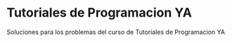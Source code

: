 # Tutoriales de Programacion YA
Soluciones para los problemas del curso de Tutoriales de Programacion YA
